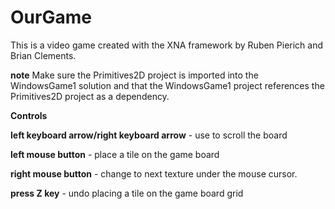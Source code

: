 OurGame
=======

This is a video game created with the XNA framework by Ruben Pierich and Brian Clements.


**note**  Make sure the Primitives2D project is imported into the WindowsGame1 solution and that the WindowsGame1 project references the Primitives2D project as a dependency.

**Controls**

**left keyboard arrow/right keyboard arrow** - use to scroll the board

**left mouse button** - place a tile on the game board

**right mouse button** - change to next texture under the mouse cursor.

**press Z key** - undo placing a tile on the game board grid
